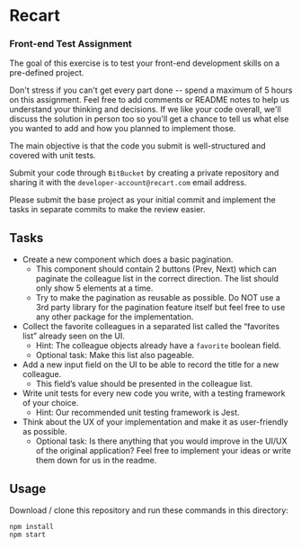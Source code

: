 # Recart

### Front-end Test Assignment

The goal of this exercise is to test your front-end development skills on a pre-defined project.

Don't stress if you can't get every part done -- spend a maximum of 5 hours on this assignment. Feel free to add comments or README notes to help us understand your thinking and decisions. If we like your code overall, we'll discuss the solution in person too so you'll get a chance to tell us what else you wanted to add and how you planned to implement those.

The main objective is that the code you submit is well-structured and covered with unit tests.

Submit your code through `BitBucket` by creating a private repository and sharing it with the `developer-account@recart.com` email address.

Please submit the base project as your initial commit and implement the tasks in separate commits to make the review easier.

## Tasks

- Create a new component which does a basic pagination.
  - This component should contain 2 buttons (Prev, Next) which can paginate the colleague list in the correct direction. The list should only show 5 elements at a time.
  - Try to make the pagination as reusable as possible. Do NOT use a 3rd party library for the pagination feature itself but feel free to use any other package for the implementation.
- Collect the favorite colleagues in a separated list called the “favorites list” already seen on the UI.
  - Hint: The colleague objects already have a `favorite` boolean field.
  - Optional task: Make this list also pageable.
- Add a new input field on the UI to be able to record the title for a new colleague.
  - This field’s value should be presented in the colleague list.
- Write unit tests for every new code you write, with a testing framework of your choice.
  - Hint: Our recommended unit testing framework is Jest.
- Think about the UX of your implementation and make it as user-friendly as possible.
  - Optional task: Is there anything that you would improve in the UI/UX of the original application? Feel free to implement your ideas or write them down for us in the readme.

## Usage

Download / clone this repository and run these commands in this directory:

```
npm install
npm start
```
